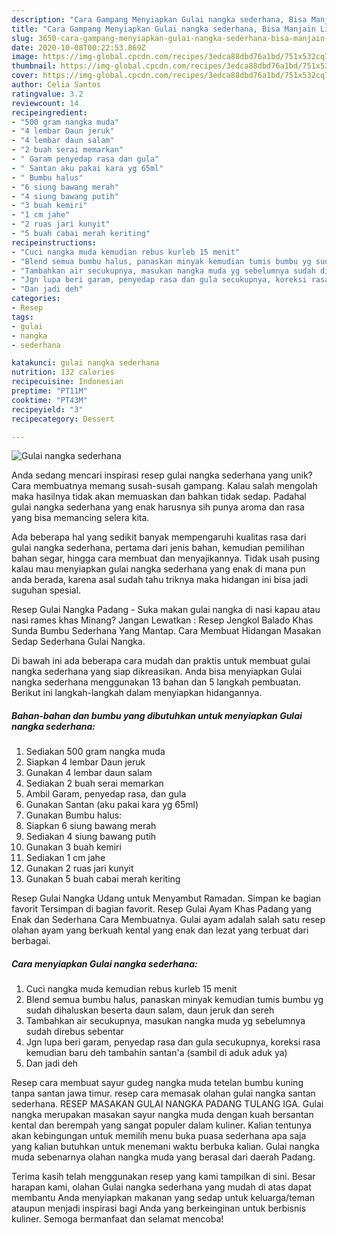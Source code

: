 ```yaml
---
description: "Cara Gampang Menyiapkan Gulai nangka sederhana, Bisa Manjain Lidah"
title: "Cara Gampang Menyiapkan Gulai nangka sederhana, Bisa Manjain Lidah"
slug: 3650-cara-gampang-menyiapkan-gulai-nangka-sederhana-bisa-manjain-lidah
date: 2020-10-08T00:22:53.869Z
image: https://img-global.cpcdn.com/recipes/3edca88dbd76a1bd/751x532cq70/gulai-nangka-sederhana-foto-resep-utama.jpg
thumbnail: https://img-global.cpcdn.com/recipes/3edca88dbd76a1bd/751x532cq70/gulai-nangka-sederhana-foto-resep-utama.jpg
cover: https://img-global.cpcdn.com/recipes/3edca88dbd76a1bd/751x532cq70/gulai-nangka-sederhana-foto-resep-utama.jpg
author: Celia Santos
ratingvalue: 3.2
reviewcount: 14
recipeingredient:
- "500 gram nangka muda"
- "4 lembar Daun jeruk"
- "4 lembar daun salam"
- "2 buah serai memarkan"
- " Garam penyedap rasa dan gula"
- " Santan aku pakai kara yg 65ml"
- " Bumbu halus"
- "6 siung bawang merah"
- "4 siung bawang putih"
- "3 buah kemiri"
- "1 cm jahe"
- "2 ruas jari kunyit"
- "5 buah cabai merah keriting"
recipeinstructions:
- "Cuci nangka muda kemudian rebus kurleb 15 menit"
- "Blend semua bumbu halus, panaskan minyak kemudian tumis bumbu yg sudah dihaluskan beserta daun salam, daun jeruk dan sereh"
- "Tambahkan air secukupnya, masukan nangka muda yg sebelumnya sudah direbus sebentar"
- "Jgn lupa beri garam, penyedap rasa dan gula secukupnya, koreksi rasa kemudian baru deh tambahin santan&#39;a (sambil di aduk aduk ya)"
- "Dan jadi deh"
categories:
- Resep
tags:
- gulai
- nangka
- sederhana

katakunci: gulai nangka sederhana 
nutrition: 132 calories
recipecuisine: Indonesian
preptime: "PT11M"
cooktime: "PT43M"
recipeyield: "3"
recipecategory: Dessert

---
```



![Gulai nangka sederhana](https://img-global.cpcdn.com/recipes/3edca88dbd76a1bd/751x532cq70/gulai-nangka-sederhana-foto-resep-utama.jpg)

Anda sedang mencari inspirasi resep gulai nangka sederhana yang unik? Cara membuatnya memang susah-susah gampang. Kalau salah mengolah maka hasilnya tidak akan memuaskan dan bahkan tidak sedap. Padahal gulai nangka sederhana yang enak harusnya sih punya aroma dan rasa yang bisa memancing selera kita.

Ada beberapa hal yang sedikit banyak mempengaruhi kualitas rasa dari gulai nangka sederhana, pertama dari jenis bahan, kemudian pemilihan bahan segar, hingga cara membuat dan menyajikannya. Tidak usah pusing kalau mau menyiapkan gulai nangka sederhana yang enak di mana pun anda berada, karena asal sudah tahu triknya maka hidangan ini bisa jadi suguhan spesial.

Resep Gulai Nangka Padang - Suka makan gulai nangka di nasi kapau atau nasi rames khas Minang? Jangan Lewatkan : Resep Jengkol Balado Khas Sunda Bumbu Sederhana Yang Mantap. Cara Membuat Hidangan Masakan Sedap Sederhana Gulai Nangka.


Di bawah ini ada beberapa cara mudah dan praktis untuk membuat gulai nangka sederhana yang siap dikreasikan. Anda bisa menyiapkan Gulai nangka sederhana menggunakan 13 bahan dan 5 langkah pembuatan. Berikut ini langkah-langkah dalam menyiapkan hidangannya.

<!--inarticleads1-->

##### Bahan-bahan dan bumbu yang dibutuhkan untuk menyiapkan Gulai nangka sederhana:

1. Sediakan 500 gram nangka muda
1. Siapkan 4 lembar Daun jeruk
1. Gunakan 4 lembar daun salam
1. Sediakan 2 buah serai memarkan
1. Ambil  Garam, penyedap rasa, dan gula
1. Gunakan  Santan (aku pakai kara yg 65ml)
1. Gunakan  Bumbu halus:
1. Siapkan 6 siung bawang merah
1. Sediakan 4 siung bawang putih
1. Gunakan 3 buah kemiri
1. Sediakan 1 cm jahe
1. Gunakan 2 ruas jari kunyit
1. Gunakan 5 buah cabai merah keriting


Resep Gulai Nangka Udang untuk Menyambut Ramadan. Simpan ke bagian favorit Tersimpan di bagian favorit. Resep Gulai Ayam Khas Padang yang Enak dan Sederhana Cara Membuatnya. Gulai ayam adalah salah satu resep olahan ayam yang berkuah kental yang enak dan lezat yang terbuat dari berbagai. 

<!--inarticleads2-->

##### Cara menyiapkan Gulai nangka sederhana:

1. Cuci nangka muda kemudian rebus kurleb 15 menit
1. Blend semua bumbu halus, panaskan minyak kemudian tumis bumbu yg sudah dihaluskan beserta daun salam, daun jeruk dan sereh
1. Tambahkan air secukupnya, masukan nangka muda yg sebelumnya sudah direbus sebentar
1. Jgn lupa beri garam, penyedap rasa dan gula secukupnya, koreksi rasa kemudian baru deh tambahin santan&#39;a (sambil di aduk aduk ya)
1. Dan jadi deh


Resep cara membuat sayur gudeg nangka muda tetelan bumbu kuning tanpa santan jawa timur. resep cara memasak olahan gulai nangka santan sederhana. RESEP MASAKAN GULAI NANGKA PADANG TULANG IGA. Gulai nangka merupakan masakan sayur nangka muda dengan kuah bersantan kental dan berempah yang sangat populer dalam kuliner. Kalian tentunya akan kebingungan untuk memilih menu buka puasa sederhana apa saja yang kalian butuhkan untuk menemani waktu berbuka kalian. Gulai nangka muda sebenarnya olahan nangka muda yang berasal dari daerah Padang. 

Terima kasih telah menggunakan resep yang kami tampilkan di sini. Besar harapan kami, olahan Gulai nangka sederhana yang mudah di atas dapat membantu Anda menyiapkan makanan yang sedap untuk keluarga/teman ataupun menjadi inspirasi bagi Anda yang berkeinginan untuk berbisnis kuliner. Semoga bermanfaat dan selamat mencoba!
